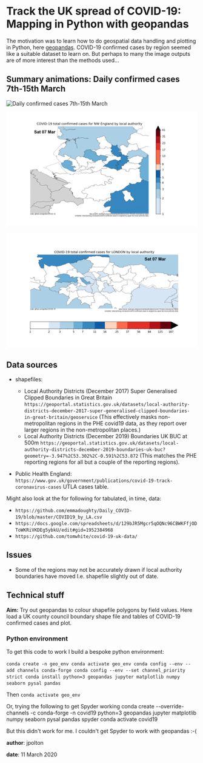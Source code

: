  # Track the UK spread of COVID-19: Mapping in Python with geopandas

The motivation was to learn how to do geospatial data handling and plotting in Python,
here [geopandas](https://geopandas.org). COVID-19 confirmed cases by region seemed like a suitable dataset to learn on. But perhaps to many the image outputs are of more interest than the methods used...

## Summary animations: Daily confirmed cases 7th-15th March

![Daily confirmed cases 7th-15th March](https://github.com/jpolton/COVID-19/blob/master/FIGURES/COVID-19_England.gif)

![Daily confirmed cases 7th-15th March](https://github.com/jpolton/COVID-19/blob/master/FIGURES/COVID-19_NW.gif)

![Daily confirmed cases 7th-15th March](https://github.com/jpolton/COVID-19/blob/master/FIGURES/COVID-19_London.gif)


## Data sources

* shapefiles:
  - Local Authority Districts (December 2017) Super Generalised Clipped Boundaries in Great Britain ``https://geoportal.statistics.gov.uk/datasets/local-authority-districts-december-2017-super-generalised-clipped-boundaries-in-great-britain/geoservice`` (This effectively masks non-metropolitan regions in the PHE covid19 data, as they report over larger regions in the non-metropolitan places.)
  - Local Authority Districts (December 2019) Boundaries UK BUC at 500m ``https://geoportal.statistics.gov.uk/datasets/local-authority-districts-december-2019-boundaries-uk-buc?geometry=-3.947%2C53.302%2C-0.591%2C53.872`` (This matches the PHE reporting regions for all but a couple of the reporting regions).


* Public Health England: ``https://www.gov.uk/government/publications/covid-19-track-coronavirus-cases`` UTLA cases table.

Might also look at the for following for tabulated, in time, data:
* ``https://github.com/emmadoughty/Daily_COVID-19/blob/master/COVID19_by_LA.csv``
* ``https://docs.google.com/spreadsheets/d/129bJR5Mgcr5qOQNc96CBWKFfjODToWKRiVKDEg5ybkU/edit#gid=1952384968``
* ``https://github.com/tomwhite/covid-19-uk-data/``


## Issues

* Some of the regions may not be accurately drawn if local authority boundaries have moved I.e. shapefile slightly out of date.


## Technical stuff

 **Aim:** Try out geopandas to colour shapefile polygons by field values.
 Here load a UK county council boundary shape file and tables of COVID-19 confirmed cases and plot.



### Python environment

 To get this code to work I build a bespoke python environment:

 `conda create -n geo_env
 conda activate geo_env
 conda config --env --add channels conda-forge
 conda config --env --set channel_priority strict
 conda install python=3 geopandas jupyter matplotlib numpy seaborn pysal pandas
 `

 Then
 ``conda activate geo_env``


 Or, trying the following to get Spyder working
 conda create --override-channels -c conda-forge -n covid19 python=3 geopandas jupyter matplotlib numpy seaborn pysal pandas spyder
 conda activate covid19

 But this didn't work for me. I couldn't get Spyder to work with geopandas :-(


 **author**: jpolton

 **date**: 11 March 2020
